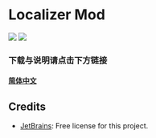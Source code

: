 # Localizer Mod

![](https://github.com/chi-rei-den/Localizer/workflows/Mod%20Build/badge.svg)
![](https://github.com/chi-rei-den/Localizer/workflows/Unit%20Test/badge.svg)

### 下载与说明请点击下方链接

#### [简体中文](https://github.com/chi-rei-den/Localizer/wiki/%E7%AE%80%E4%BD%93%E4%B8%AD%E6%96%87)

## Credits

* [JetBrains](https://www.jetbrains.com/): Free license for this project.
